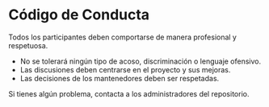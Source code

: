 # Código de Conducta

Todos los participantes deben comportarse de manera profesional y respetuosa.

- No se tolerará ningún tipo de acoso, discriminación o lenguaje ofensivo.
- Las discusiones deben centrarse en el proyecto y sus mejoras.
- Las decisiones de los mantenedores deben ser respetadas.

Si tienes algún problema, contacta a los administradores del repositorio.
